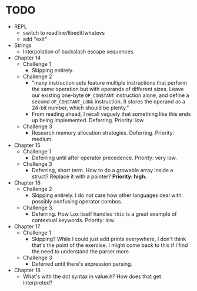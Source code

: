 # TODO
 - REPL
   - switch to readline/libedit/whatevs
   - add "exit"
 - Strings
   - Interpolation of backslash escape sequences.
 - Chapter 14
    - Challenge 1
        - Skipping entirely.
    - Challenge 2
        - "many instruction sets feature multiple instructions that perform the same operation but with operands of different sizes. Leave our existing one-byte `OP_CONSTANT` instruction alone, and define a second `OP_CONSTANT_LONG` instruction. It stores the operand as a 24-bit number, which should be plenty."
        - From reading ahead, I recall vaguely that something like this ends up being implemented.
        Deferring.  Priority: low
    - Challenge 3
        - Research memory allocation strategies.
        Deferring.  Priority: medium.
 - Chapter 15
   - Challenge 1
     - Deferring until after operator precedence.  Priority: very low.
   - Challenge 3
     - Deferring, short term.  How to do a growable array inside a struct?  Replace it with a pointer?
       **Priority: high.**
 - Chapter 16
   - Challenge 2
     - Skipping entirely.  I do not care how other languages deal with possibly confusing operator combos.
   - Challenge 3.
     - Deferring.  How Lox itself handles `this` is a great example of contextual keywords.  Priority: low.
 - Chapter 17
   - Challenge 1
     - Skipping?  While I could just add prints everywhere, I don't think that's the point of the exercise.  I might come back to this if I find the need to understand the parser more.
   - Challenge 3
     - Deferred until there's expression parsing.
 - Chapter 18
   - What's with the dot syntax in value.h?  How does that get interpreted?
